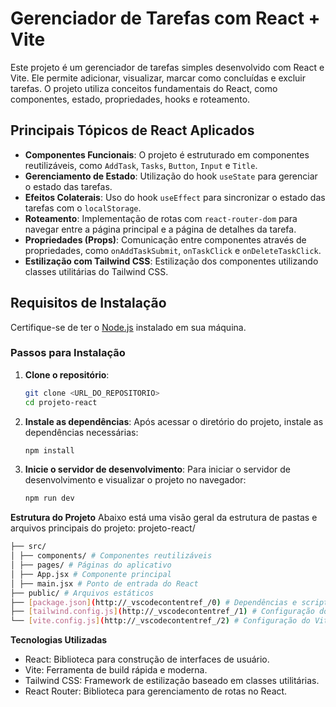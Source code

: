# Gerenciador de Tarefas com React + Vite

Este projeto é um gerenciador de tarefas simples desenvolvido com React e Vite. Ele permite adicionar, visualizar, marcar como concluídas e excluir tarefas. O projeto utiliza conceitos fundamentais do React, como componentes, estado, propriedades, hooks e roteamento.

## Principais Tópicos de React Aplicados

- **Componentes Funcionais**: O projeto é estruturado em componentes reutilizáveis, como `AddTask`, `Tasks`, `Button`, `Input` e `Title`.
- **Gerenciamento de Estado**: Utilização do hook `useState` para gerenciar o estado das tarefas.
- **Efeitos Colaterais**: Uso do hook `useEffect` para sincronizar o estado das tarefas com o `localStorage`.
- **Roteamento**: Implementação de rotas com `react-router-dom` para navegar entre a página principal e a página de detalhes da tarefa.
- **Propriedades (Props)**: Comunicação entre componentes através de propriedades, como `onAddTaskSubmit`, `onTaskClick` e `onDeleteTaskClick`.
- **Estilização com Tailwind CSS**: Estilização dos componentes utilizando classes utilitárias do Tailwind CSS.

## Requisitos de Instalação

Certifique-se de ter o [Node.js](https://nodejs.org/) instalado em sua máquina.

### Passos para Instalação

1. **Clone o repositório**:
   ```bash
   git clone <URL_DO_REPOSITORIO>
   cd projeto-react
   ```
2. **Instale as dependências**:
   Após acessar o diretório do projeto, instale as dependências necessárias:
   ```bash
   npm install
   ```
3. **Inicie o servidor de desenvolvimento**:
   Para iniciar o servidor de desenvolvimento e visualizar o projeto no navegador:
   ```bash
   npm run dev
   ```

**Estrutura do Projeto**
Abaixo está uma visão geral da estrutura de pastas e arquivos principais do projeto:
projeto-react/

```bash
├── src/
│ ├── components/ # Componentes reutilizáveis
│ ├── pages/ # Páginas do aplicativo
│ ├── App.jsx # Componente principal
│ ├── main.jsx # Ponto de entrada do React
├── public/ # Arquivos estáticos
├── [package.json](http://_vscodecontentref_/0) # Dependências e scripts do projeto
├── [tailwind.config.js](http://_vscodecontentref_/1) # Configuração do Tailwind CSS
└── [vite.config.js](http://_vscodecontentref_/2) # Configuração do Vite
```

**Tecnologias Utilizadas**

- React: Biblioteca para construção de interfaces de usuário.
- Vite: Ferramenta de build rápida e moderna.
- Tailwind CSS: Framework de estilização baseado em classes utilitárias.
- React Router: Biblioteca para gerenciamento de rotas no React.
